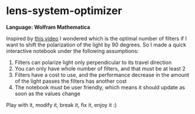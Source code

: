 # lens-system-optimizer

<b>Language: Wolfram Mathematica</b>

Inspired by <a href="https://www.youtube.com/watch?v=MzRCDLre1b4">this video</a> 
I wondered which is the optimal number of filters if I want to shift the polarization of the light by 90 degrees. So I made a quick interactive notebook under the following assumptions: 
<ol>
  <li>Filters can polarize light only perpendicular to its travel direction</li>
  <li>You can only have whole number of filters, and that must be at least 2</li>
  <li>Filters have a cost to use, and the performance decrease in the amount of the light passes the filters has another cost</li>
  <li>The notebook must be user friendly, which means it should update as soon as the values change</li>
</ol>

Play with it, modify it, break it, fix it, enjoy it :) 
